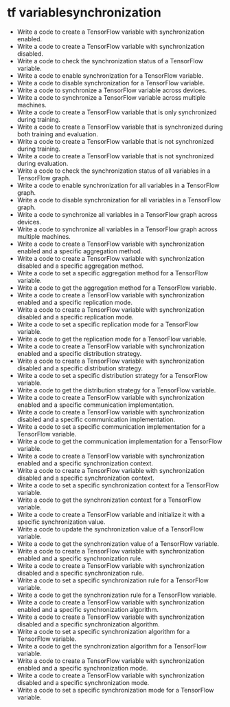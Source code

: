 # tf variablesynchronization

- Write a code to create a TensorFlow variable with synchronization enabled.
- Write a code to create a TensorFlow variable with synchronization disabled.
- Write a code to check the synchronization status of a TensorFlow variable.
- Write a code to enable synchronization for a TensorFlow variable.
- Write a code to disable synchronization for a TensorFlow variable.
- Write a code to synchronize a TensorFlow variable across devices.
- Write a code to synchronize a TensorFlow variable across multiple machines.
- Write a code to create a TensorFlow variable that is only synchronized during training.
- Write a code to create a TensorFlow variable that is synchronized during both training and evaluation.
- Write a code to create a TensorFlow variable that is not synchronized during training.
- Write a code to create a TensorFlow variable that is not synchronized during evaluation.
- Write a code to check the synchronization status of all variables in a TensorFlow graph.
- Write a code to enable synchronization for all variables in a TensorFlow graph.
- Write a code to disable synchronization for all variables in a TensorFlow graph.
- Write a code to synchronize all variables in a TensorFlow graph across devices.
- Write a code to synchronize all variables in a TensorFlow graph across multiple machines.
- Write a code to create a TensorFlow variable with synchronization enabled and a specific aggregation method.
- Write a code to create a TensorFlow variable with synchronization disabled and a specific aggregation method.
- Write a code to set a specific aggregation method for a TensorFlow variable.
- Write a code to get the aggregation method for a TensorFlow variable.
- Write a code to create a TensorFlow variable with synchronization enabled and a specific replication mode.
- Write a code to create a TensorFlow variable with synchronization disabled and a specific replication mode.
- Write a code to set a specific replication mode for a TensorFlow variable.
- Write a code to get the replication mode for a TensorFlow variable.
- Write a code to create a TensorFlow variable with synchronization enabled and a specific distribution strategy.
- Write a code to create a TensorFlow variable with synchronization disabled and a specific distribution strategy.
- Write a code to set a specific distribution strategy for a TensorFlow variable.
- Write a code to get the distribution strategy for a TensorFlow variable.
- Write a code to create a TensorFlow variable with synchronization enabled and a specific communication implementation.
- Write a code to create a TensorFlow variable with synchronization disabled and a specific communication implementation.
- Write a code to set a specific communication implementation for a TensorFlow variable.
- Write a code to get the communication implementation for a TensorFlow variable.
- Write a code to create a TensorFlow variable with synchronization enabled and a specific synchronization context.
- Write a code to create a TensorFlow variable with synchronization disabled and a specific synchronization context.
- Write a code to set a specific synchronization context for a TensorFlow variable.
- Write a code to get the synchronization context for a TensorFlow variable.
- Write a code to create a TensorFlow variable and initialize it with a specific synchronization value.
- Write a code to update the synchronization value of a TensorFlow variable.
- Write a code to get the synchronization value of a TensorFlow variable.
- Write a code to create a TensorFlow variable with synchronization enabled and a specific synchronization rule.
- Write a code to create a TensorFlow variable with synchronization disabled and a specific synchronization rule.
- Write a code to set a specific synchronization rule for a TensorFlow variable.
- Write a code to get the synchronization rule for a TensorFlow variable.
- Write a code to create a TensorFlow variable with synchronization enabled and a specific synchronization algorithm.
- Write a code to create a TensorFlow variable with synchronization disabled and a specific synchronization algorithm.
- Write a code to set a specific synchronization algorithm for a TensorFlow variable.
- Write a code to get the synchronization algorithm for a TensorFlow variable.
- Write a code to create a TensorFlow variable with synchronization enabled and a specific synchronization mode.
- Write a code to create a TensorFlow variable with synchronization disabled and a specific synchronization mode.
- Write a code to set a specific synchronization mode for a TensorFlow variable.
